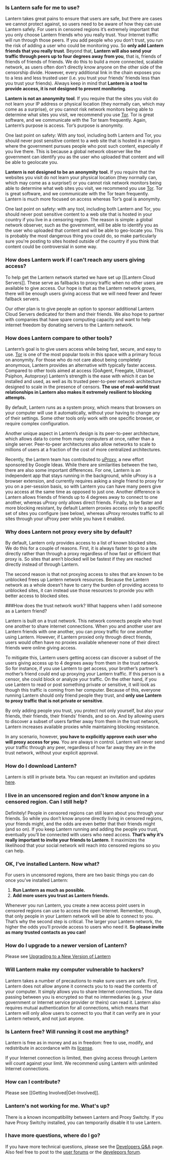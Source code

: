 ### <a name="safe"/> Is Lantern safe for me to use?

Lantern takes great pains to ensure that users are safe, but there are cases we cannot protect against, so users need to be aware of how they can use Lantern safely. For users in censored regions itʼs extremely important that you only choose Lantern friends who you really trust. Your Internet traffic will run through those peers. If you add people who you donʼt trust, you run the risk of adding a user who could be monitoring you. So **only add Lantern friends that you really trust**. Beyond that, **Lantern will also send your traffic through peers up to four degrees away from you**, that is, friends of friends of friends of friends. We do this to build a more connected, scalable network, as users often don’t directly know anyone on the other side of the censorship divide. However, every additional link in the chain exposes you to a less and less trusted user (i.e. you trust your friends’ friends less than you trust your friends). Always keep in mind that **Lantern is a tool to provide access, it is not designed to prevent monitoring**.

**Lantern is not an anonymity tool**. If you require that the sites you visit do not learn your IP address or physical location (they normally can, which may come as a surprise), or you cannot risk network monitors being able to determine what sites you visit, we recommend you use [Tor](https://www.torproject.org). Tor is great software, and we communicate with the Tor team frequently. Again, Lantern’s purpose is access. Tor’s purpose is anonymity.

One last point on safety: With any tool, including both Lantern and Tor, you should never post sensitive content to a web site that is hosted in a region where the government pursues people who post such content, especially if you live there. This is because a global network observer like the government can identify you as the user who uploaded that content and will be able to geolocate you.


**Lantern is not designed to be an anonymity tool.** If you require that the websites you visit do not learn your physical location (they normally can, which may come as a surprise!) or you cannot risk network monitors being able to determine what web sites you visit, we recommend you use [Tor](https://www.torproject.org). Tor is great software, and we communicate with the Tor team frequently. Lantern is much more focused on access whereas Tor’s goal is anonymity.

One last point on safety: with any tool, including both Lantern and Tor, you should never post sensitive content to a web site that is hosted in your country if you live in a censoring region. The reason is simple: a global network observer, such as the government, will be able to identify you as the user who uploaded that content and will be able to geo-locate you. This is probably the most dangerous thing you could do, so make particularly sure you're posting to sites hosted outside of the country if you think that content could be controversial in some way.



### <a name="no-connections"/> How does Lantern work if I can't reach any users giving access?

To help get the Lantern network started we have set up [[Lantern Cloud Servers]]. These serve as fallbacks to proxy traffic when no other users are available to give access. Our hope is that as the Lantern network grows, there will be enough users giving access that we will need fewer and fewer fallback servers.

Our other plan is to give people an option to sponsor additional Lantern Cloud Servers dedicated for them and their friends. We also hope to partner with companies that have spare computing capacity and want to help internet freedom by donating servers to the Lantern network.


### <a name="compare"/>How does Lantern compare to other tools?

Lanternʼs goal is to give users access while being fast, secure, and easy to use. [Tor](https://www.torproject.org) is one of the most popular tools in this space with a primary focus on anonymity. For those who do not care about being completely anonymous, Lantern provides an alternative with typically faster access. Compared to other tools aimed at access (GoAgent, Freegate, Ultrasurf, Psiphon, Autoproxy) Lanternʼs strength is the ease with which it can be installed and used, as well as its trusted peer-to-peer network architecture designed to scale in the presence of censors. **The use of real-world trust relationships in Lantern also makes it extremely resilient to blocking attempts.**

By default, Lantern runs as a system proxy, which means that browsers on your computer will use it automatically, without your having to change any of their settings. Some other tools only work with one specific browser, or require complex configuration.

Another unique aspect in Lanternʼs design is its peer-to-peer architecture, which allows data to come from many computers at once, rather than a single server. Peer-to-peer architectures also allow networks to scale to millions of users at a fraction of the cost of more centralized architectures.

Recently, the Lantern team has contributed to [uProxy](https://uproxy.org), a new effort sponsored by Google Ideas. While there are similarities between the two, there are also some important differences. For one, Lantern is an independent app that stays running in the background, while uProxy is a browser extension, and currently requires asking a single friend to proxy for you on a per-session basis, so with Lantern you can have many peers give you access at the same time as opposed to just one. Another difference is Lantern allows friends of friends up to 4 degrees away to connect to one another, whereas uProxy only allows direct friends. Finally, to be faster and more blocking resistant, by default Lantern proxies access only to a specific set of sites you configure (see below), whereas uProxy reroutes traffic to all sites through your uProxy peer while you have it enabled.


### <a name="proxy-list"/> Why does Lantern not proxy every site by default? 

By default, Lantern only provides access to a list of known blocked sites. We do this for a couple of reasons. First, it is always faster to go to a site directly rather than through a proxy regardless of how fast or efficient that proxy is. So sites that arenʼt blocked will be fastest if they are reached directly instead of through Lantern.

The second reason is that not proxying access to sites that are known to be unblocked frees up Lantern network resources. Because the Lantern network as a whole doesn't have to carry the burden of providing access to unblocked sites, it can instead use those resources to provide you with better access to blocked sites.


###<a name="trust-network"/>How does the trust network work? What happens when I add someone as a Lantern friend?

Lantern is built on a trust network. This network connects people who trust one another to share internet connections. When you and another user are Lantern friends with one another, you can proxy traffic for one another using Lantern. However, if Lantern proxied only through direct friends, users would often have no proxies available whenever none of their direct friends were online giving access.

To mitigate this, Lantern users getting access can discover a subset of the users giving access up to 4 degrees away from them in the trust network. So for instance, if you use Lantern to get access, your brother’s partner’s mother’s friend could end up proxying your Lantern traffic. If this person is a censor, she could block or analyze your traffic. On the other hand, if you use Lantern to read or post something private or sensitive, it will look as though this traffic is coming from her computer. Because of this, everyone running Lantern should only friend people they trust, and **only use Lantern to proxy traffic that is not private or sensitive**.

By only adding people you trust, you protect not only yourself, but also your friends, their friends, their friendsʼ friends, and so on. And by allowing users to discover a subset of users farther away from them in the trust network, Lantern increases available proxies while maintaining blocking resistance.

In any scenario, however, **you have to explicitly approve each user who will proxy access for you**. You are always in control. Lantern will never send your traffic through any peer, regardless of how far away they are in the trust network, without your explicit approval.


### <a name="howto"/> How do I download Lantern?

Lantern is still in private beta. You can request an invitation and updates [here](https://getlantern.us2.list-manage.com/subscribe/post?u=0ac18298d5d0330dcda8f48aa&id=f06770f311).


### <a name="know"/> I live in an uncensored region and don't know anyone in a censored region. Can I still help?

Definitely! People in censored regions can still learn about you through your friends. So while you donʼt know anyone directly living in censored regions, your friends might, and the odds are even better that their friends might (and so on). If you keep Lantern running and adding the people you trust, eventually youʼll be connected with users who need access. **Thatʼs why itʼs really important to invite your friends to Lantern**. It maximizes the likelihood that your social network will reach into censored regions so you can help.



### <a name="whattodo"/> OK, I've installed Lantern. Now what?

For users in uncensored regions, there are two basic things you can do once youʼve installed Lantern:

1. **Run Lantern as much as possible.**
1. **Add more users you trust as Lantern friends.**

Whenever you run Lantern, you create a new access point users in censored regions can use to access the open Internet. Remember, though, that only people in your Lantern network will be able to connect to you. Thatʼs why the second step is critical. The larger your Lantern network, the higher the odds youʼll provide access to users who need it. **So please invite as many trusted contacts as you can!**

### <a name="upgrade"/>How do I upgrade to a newer version of Lantern?

Please see [Upgrading to a New Version of Lantern](https://github.com/getlantern/lantern/wiki/Upgrading-to-New-Version)

### <a name="hackers"/> Will Lantern make my computer vulnerable to hackers?

Lantern takes a number of precautions to make sure users are safe. First, Lantern does not allow anyone it connects you to to read the contents of your computer. It simply allows you to share Internet connections. The data passing between you is encrypted so that no intermediaries (e.g. your government or Internet service provider or theirs) can read it. Lantern also requires mutual authentication for all connections, which means that Lantern will only allow users to connect to you that it can verify are in your Lantern network, and not just anyone.


### <a name="is-lantern-free"/> Is Lantern free? Will running it cost me anything?

Lantern is free as in money and as in freedom: free to use, modify, and redistribute in accordance with its [license](https://raw.github.com/getlantern/lantern/master/LICENSE).

If your Internet connection is limited, then giving access through Lantern will count against your limit. We recommend using Lantern with unlimited Internet connections.


### <a name="contributing"/> How can I contribute?

Please see [[Getting Involved|Get-Involved]].

### <a name="notworking"/> Lantern's not working for me. What's up?

There is a known incompatibility between Lantern and Proxy Switchy. If you have Proxy Switchy installed, you can temporarily disable it to use Lantern.


### <a name="more"/> I have more questions, where do I go?

If you have more technical questions, please see the [Developers Q&A](https://github.com/getlantern/lantern/wiki/%5Bdevelopers%5D-Questions-and-Answers) page. Also feel free to post to the [user forums](https://groups.google.com/group/lantern-users-en) or the [develepors forum](https://groups.google.com/group/lantern-devel).